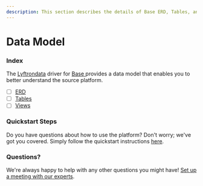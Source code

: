```yaml
---
description: This section describes the details of Base ERD, Tables, and Views.
---
```


# Data Model

### Index

The  [Lyftrondata](https://www.lyftrondata.com/) driver for [Base](https://www.lyftrondata.com/integration/base/)[ ](https://www.lyftrondata.com/integration/base/)provides a data model that enables you to better understand the source platform.

* [ ] [ERD](../../../business-analytics/base/data-model/erd.md)
* [ ] [Tables](../../../business-analytics/base/data-model/tables.md)
* [ ] [Views](../../../business-analytics/base/data-model/views.md)

### Quickstart Steps

Do you have questions about how to use the platform? Don't worry; we've got you covered. Simply follow the quickstart instructions [here](../../../../quickstart-steps.md).

### Questions? <a href="#questions" id="questions"></a>

We're always happy to help with any other questions you might have! [Set up a meeting with our experts](https://www.lyftrondata.com/book-a-meeting/).

